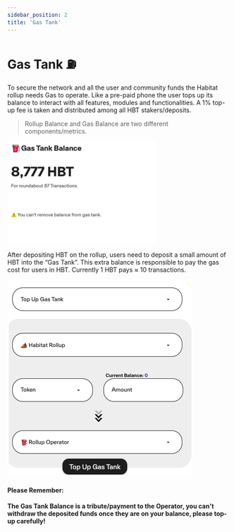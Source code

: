 ```yaml
---
sidebar_position: 2
title: 'Gas Tank'
---
```


# Gas Tank ⛽
To secure the network and all the user and community funds the Habitat rollup needs Gas to operate. Like a pre-paid phone the user tops up its balance to interact with all features, modules and functionalities. A 1% top-up fee is taken and distributed among all HBT stakers/deposits.

> Rollup Balance and Gas Balance are two different components/metrics.

![img](img/gastank.png)

After depositing HBT on the rollup, users need to deposit a small amount of HBT into the “Gas Tank”. This extra balance is responsible to pay the gas cost for users in HBT. Currently 1 HBT pays ≈ 10 transactions.

![img](img/topup.png)

#### **Please Remember:**
**The Gas Tank Balance is a tribute/payment to the Operator, you can't withdraw the deposited funds once they are on your balance, please top-up carefully!**
